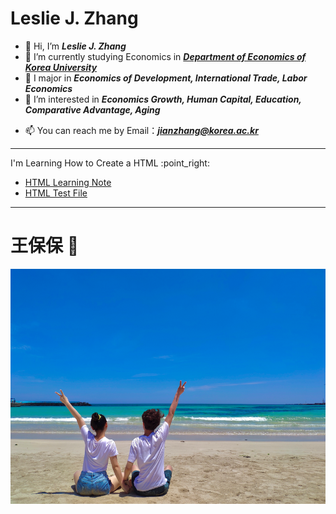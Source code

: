 # Leslie J. Zhang

- 👋 Hi, I’m ***Leslie J. Zhang***
- 🌱 I’m currently studying Economics in [***Department of Economics of Korea University***](http://econ.korea.ac.kr/econ/)
- 💞️ I major in ***Economics of Development, International Trade, Labor Economics***
- 👀 I’m interested in ***Economics Growth, Human Capital, Education, Comparative Advantage, Aging***
<!--- 💞️ I’m looking to collaborate on ...
--->
- 📫 You can reach me by Email：***jianzhang@korea.ac.kr***

<!---
Lesliezj09/Lesliezj09 is a ✨ special ✨ repository because its `README.md` (this file) appears on your GitHub profile.
You can click the Preview link to take a look at your changes.
--->

****

I'm Learning How to Create a HTML \:point_right:

* [HTML Learning Note]( https://lesliezj09.github.io/HTML-Notes/)
* [HTML Test File](https://lesliezj09.github.io/lesliezh/)

****

# 王保保 :love_letter:

![wangbaobao](2021-06-16-12-45-41.png)

